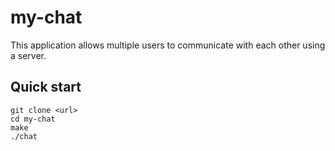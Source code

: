 # my-chat
This application allows multiple users to communicate with each other using a server.

## Quick start
```
git clone <url>
cd my-chat
make
./chat
```
